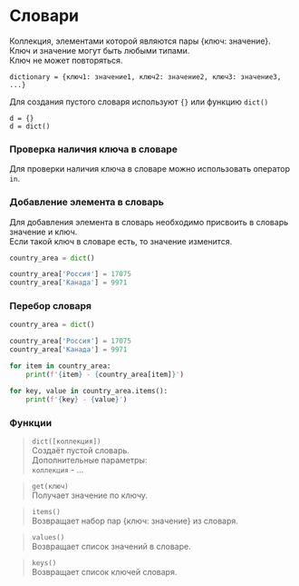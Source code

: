 # Словари

Коллекция, элементами которой являются пары {ключ: значение}.\
Ключ и значение могут быть любыми типами.\
Ключ не может повторяться.

```
dictionary = {ключ1: значение1, ключ2: значение2, ключ3: значение3, ...}
```

Для создания пустого словаря используют <code>{}</code> или функцию <code>dict()</code>
```
d = {}
d = dict()
```

### Проверка наличия ключа в словаре
Для проверки наличия ключа в словаре можно использовать оператор <code>in</code>.

### Добавление элемента в словарь
Для добавления элемента в словарь необходимо присвоить в словарь значение и ключ.\
Если такой ключ в словаре есть, то значение изменится.
```python
country_area = dict()

country_area['Россия'] = 17075
country_area['Канада'] = 9971
```

### Перебор словаря
```python
country_area = dict()

country_area['Россия'] = 17075
country_area['Канада'] = 9971

for item in country_area:
    print(f'{item} - {country_area[item]}')

for key, value in country_area.items():
    print(f'{key} - {value}')
```

### Функции
> <code>dict([коллекция])</code>\
> Создаёт пустой словарь.\
> Дополнительные параметры:\
> <code>коллекция</code> - ...

> <code>get(ключ)</code>\
> Получает значение по ключу.

> <code>items()</code>\
> Возвращает набор пар {ключ: значение} из словаря.

> <code>values()</code>\
> Возвращает список значений в словаре.

> <code>keys()</code>\
> Возвращает список ключей словаря.

